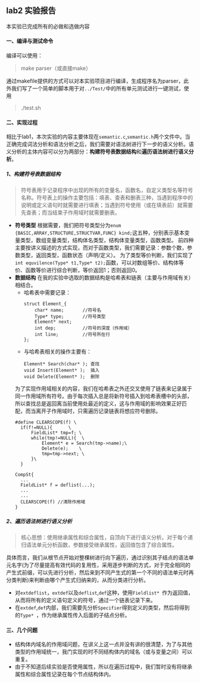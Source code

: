 
## lab2 实验报告
本实验已完成所有的必做和选做内容
#### 一、编译与测试命令
编译可以使用：
  > make parser（或直接make）

通过makefile提供的方式可以对本实验项目进行编译，生成程序名为parser，此外我们写了一个简单的脚本用于对`../Test/`中的所有单元测试进行一键测试，使用
  > ./test.sh


#### 二、实现过程
相比于lab1，本次实验的内容主要体现在`semantic.c`,`semantic.h`两个文件中。当正确完成词法分析和语法分析之后，我们需要对语法树进行下一步的语义分析。语义分析的主体内容可以分为两部分：**构建符号表数据结构**和**遍历语法树进行语义分析**。
##### 1、构建符号表数据结构
> 符号表用于记录程序中出现的所有的变量名，函数名，自定义类型名等符号名称。符号表上的操作主要包括：填表、查表和删表三种，当遇到程序中的说明或定义语句时就需要进行填表；当遇到符号使用（或在填表前）就需要先查表；而当结束子作用域时就需要删表。
* **符号类型**
  根据需要，我们把符号类型分为`enum {BASIC,ARRAY,STRUCTURE,STRUCTVAR,FUNC} kind;`这五种，分别表示基本变量类型，数组变量类型，结构体名类型，结构体变量类型，函数类型。
  前四种主要按讲义描述的方式实现，而对于函数类型，我们需要记录：参数个数，参数类型，返回类型，函数状态（声明/定义）。
  为了类型等价判断，我们实现了`int equvilence(Type* t1,Type* t2);`函数，可以对数组等价、结构体等价、函数等价进行综合判断，等价返回1；否则返回0。
* **数据结构**
  在我的实验中选取的数据结构是哈希表和链表（主要与作用域有关）相结合。
  * 哈希表中需要记录：
    ```
    struct Element_{
        char* name;       //符号名
        Type* type;       //符号类型
        Element* next;
        int dep;          //符号的深度（作用域）
        int line;         //符号所在行
    };
    ```
  * 与哈希表相关的操作主要有：
    ```
    Element* Search(char* ); 查找
    void Insert(Element* );  插入
    void Delete(Element* );  删除
    ```
  为了实现作用域相关的内容，我们在哈希表之外还交叉使用了链表来记录属于同一作用域所有符号。由于每次插入总是将新符号插入到哈希表槽中的头部，所以查找总是返回离当前使用处最近的定义，这与作用域的影响效果正好匹配，而当离开子作用域时，只需遍历记录链表将想应符号删除。
  ```
  #define CLEARSCOPE(f) \
    if(f!=NULL){      \
        FieldList* tmp=f; \
        while(tmp!=NULL){  \
            Element* e = Search(tmp->name);\
            Delete(e);    \
            tmp=tmp->next; \
        }\
    }
  ```
  ```
  CompSt{
    ...
    FieldList* f = deflist(...);
    ...
    ...
    CLEARSCOPE(f) //清除作用域
  }
  ```
##### 2、遍历语法树进行语义分析
> 核心思想：使用继承属性和综合属性，自顶向下进行语义分析。对于每个递归语法单元分析函数，参数接受继承属性，返回值包含了综合属性。

具体而言，我们从根节点开始对整棵树进行向下遍历，通过识别其子结点的语法单元名字(为了尽量提高有效代码的复用性，采用逐步判断的方式，对于完全相同的产生式前缀，可以先进行分析，然后来到不同产生式的第一个不同的语法单元时再分类判断)来判断由哪个产生式归纳来的，从而分类进行分析。
* 对`extdeflist`，`extdef`以及`deflist`,`def`这种，使用`Fieldlist* `作为返回值，从而将所有的定义语句定义的符号，通过一个链表记录下来。
* 在`extdef`,`def`内部，我们需要先分析`Specifier`得到定义的类型，然后将得到的`Type* `，作为继承属性传入后面的子结点分析。

#### 三、几个问题
* 结构体内域名的作用域问题，在讲义上这一点并没有讲的很清楚，为了与其他类型的作用域统一，我门实现的时不同结构体内的域名（或与变量之间）可以重复。
* 由于不知道后续实验是否使用属性，所以在遍历过程中，我们暂时没有将继承属性和综合属性记录在每个节点结构体内。
